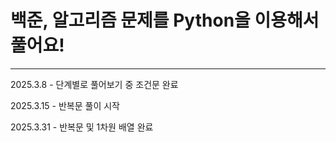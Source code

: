 # 백준, 알고리즘 문제를 Python을 이용해서 풀어요!

---

2025.3.8 - 단계별로 풀어보기 중 조건문 완료

2025.3.15 - 반복문 풀이 시작

2025.3.31 - 반복문 및 1차원 배열 완료
